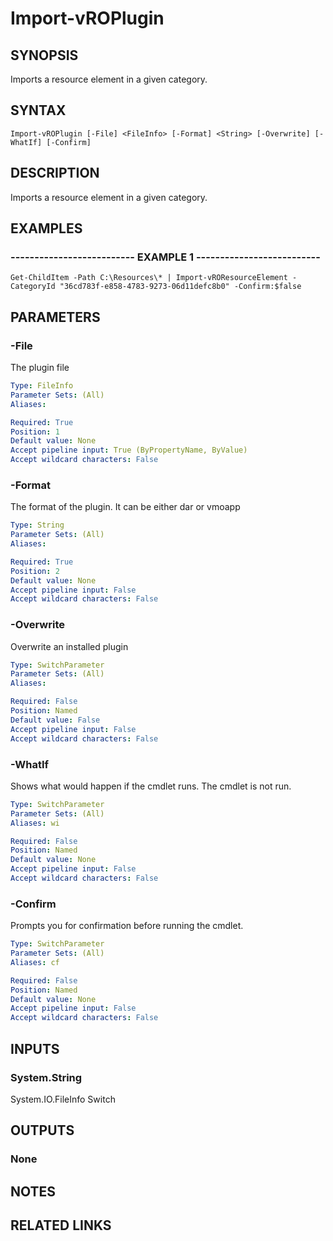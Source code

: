 # Import-vROPlugin

## SYNOPSIS
Imports a resource element in a given category.

## SYNTAX

```
Import-vROPlugin [-File] <FileInfo> [-Format] <String> [-Overwrite] [-WhatIf] [-Confirm]
```

## DESCRIPTION
Imports a resource element in a given category.

## EXAMPLES

### -------------------------- EXAMPLE 1 --------------------------
```
Get-ChildItem -Path C:\Resources\* | Import-vROResourceElement -CategoryId "36cd783f-e858-4783-9273-06d11defc8b0" -Confirm:$false
```

## PARAMETERS

### -File
The plugin file

```yaml
Type: FileInfo
Parameter Sets: (All)
Aliases: 

Required: True
Position: 1
Default value: None
Accept pipeline input: True (ByPropertyName, ByValue)
Accept wildcard characters: False
```

### -Format
The format of the plugin.
It can be either dar or vmoapp

```yaml
Type: String
Parameter Sets: (All)
Aliases: 

Required: True
Position: 2
Default value: None
Accept pipeline input: False
Accept wildcard characters: False
```

### -Overwrite
Overwrite an installed plugin

```yaml
Type: SwitchParameter
Parameter Sets: (All)
Aliases: 

Required: False
Position: Named
Default value: False
Accept pipeline input: False
Accept wildcard characters: False
```

### -WhatIf
Shows what would happen if the cmdlet runs.
The cmdlet is not run.

```yaml
Type: SwitchParameter
Parameter Sets: (All)
Aliases: wi

Required: False
Position: Named
Default value: None
Accept pipeline input: False
Accept wildcard characters: False
```

### -Confirm
Prompts you for confirmation before running the cmdlet.

```yaml
Type: SwitchParameter
Parameter Sets: (All)
Aliases: cf

Required: False
Position: Named
Default value: None
Accept pipeline input: False
Accept wildcard characters: False
```

## INPUTS

### System.String
System.IO.FileInfo
Switch

## OUTPUTS

### None

## NOTES

## RELATED LINKS

